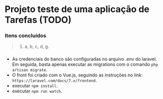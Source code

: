 # Projeto teste de uma aplicação de Tarefas (TODO)

### Itens concluídos

> 1) a, b, c, d, g.

###
- As credenciais do banco são configuradas no arquivo .env do laravel. Em seguida, basta apenas executar as migrations com o comando `php artisan migrate`.
- O front foi criado com o Vue.js, seguindo as instruções no link: `https://laravel.com/docs/7.x/frontend`.
- executar `npm install`.
- executar `npm run watch`.
